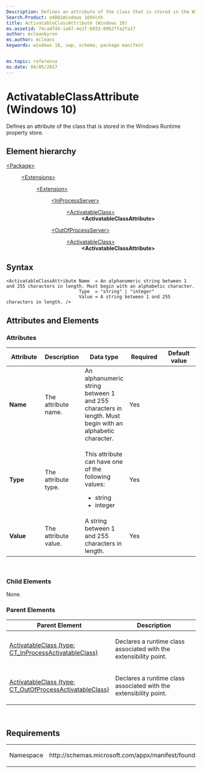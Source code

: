 ```yaml
---
Description: Defines an attribute of the class that is stored in the Windows Runtime property store.
Search.Product: eADQiWindows 10XVcnh
title: ActivatableClassAttribute (Windows 10)
ms.assetid: 74ca4fd4-1a67-4e1f-b933-89b2ffa2fa17
author: mcleanbyron
ms.author: mcleans
keywords: windows 10, uwp, schema, package manifest


ms.topic: reference
ms.date: 04/05/2017
---
```


# ActivatableClassAttribute (Windows 10)


Defines an attribute of the class that is stored in the Windows Runtime property store.

## Element hierarchy

<dl>
<dt><a href="element-package.md">&lt;Package&gt;</a></dt>
<dd>
<dl>
<dt><a href="element-extensions.md">&lt;Extensions&gt;</a></dt>
<dd>
<dl>
<dt><a href="element-extension.md">&lt;Extension&gt;</a></dt>
<dd>
<dl>
<dt><a href="element-inprocessserver.md">&lt;InProcessServer&gt;</a></dt>
<dd>
<dl>
<dt><a href="element-activatableclass.md">&lt;ActivatableClass&gt;</a></dt>
<dd><b>&lt;ActivatableClassAttribute&gt;</b></dd>
</dl>
</dd>
</dl>
<dl>
<dt><a href="element-outofprocessserver.md">&lt;OutOfProcessServer&gt;</a></dt>
<dd>
<dl>
<dt><a href="element-1-activatableclass.md">&lt;ActivatableClass&gt;</a></dt>
<dd><b>&lt;ActivatableClassAttribute&gt;</b></dd>
</dl>
</dd>
</dl>
</dd>
</dl>
</dd>
</dl>
</dd>
</dl>

## Syntax

``` syntax
<ActivatableClassAttribute Name  = An alphanumeric string between 1 and 255 characters in length. Must begin with an alphabetic character.
                           Type  = "string" | "integer"
                           Value = A string between 1 and 255 characters in length. />
```

## Attributes and Elements


### Attributes

<table>
<colgroup>
<col width="20%" />
<col width="20%" />
<col width="20%" />
<col width="20%" />
<col width="20%" />
</colgroup>
<thead>
<tr class="header">
<th>Attribute</th>
<th>Description</th>
<th>Data type</th>
<th>Required</th>
<th>Default value</th>
</tr>
</thead>
<tbody>
<tr class="odd">
<td><strong>Name</strong></td>
<td><p>The attribute name.</p></td>
<td>An alphanumeric string between 1 and 255 characters in length. Must begin with an alphabetic character.</td>
<td>Yes</td>
<td></td>
</tr>
<tr class="even">
<td><strong>Type</strong></td>
<td><p>The attribute type.</p></td>
<td><p>This attribute can have one of the following values:</p>
<ul>
<li>string</li>
<li>integer</li>
</ul></td>
<td>Yes</td>
<td></td>
</tr>
<tr class="odd">
<td><strong>Value</strong></td>
<td><p>The attribute value.</p></td>
<td>A string between 1 and 255 characters in length.</td>
<td>Yes</td>
<td></td>
</tr>
</tbody>
</table>

 

### Child Elements

None.

### Parent Elements

<table>
<colgroup>
<col width="50%" />
<col width="50%" />
</colgroup>
<thead>
<tr class="header">
<th>Parent Element</th>
<th>Description</th>
</tr>
</thead>
<tbody>
<tr class="odd">
<td><a href="element-activatableclass.md">ActivatableClass (type: CT_InProcessActivatableClass)</a> </td>
<td><p>Declares a runtime class associated with the extensibility point.</p></td>
</tr>
<tr class="even">
<td><a href="element-1-activatableclass.md">ActivatableClass (type: CT_OutOfProcessActivatableClass)</a> </td>
<td><p>Declares a runtime class associated with the extensibility point.</p></td>
</tr>
</tbody>
</table>

 

## Requirements

<table>
<colgroup>
<col width="50%" />
<col width="50%" />
</colgroup>
<tbody>
<tr class="odd">
<td><p>Namespace</p></td>
<td><p>http://schemas.microsoft.com/appx/manifest/foundation/windows10</p></td>
</tr>
</tbody>
</table>

 

 



